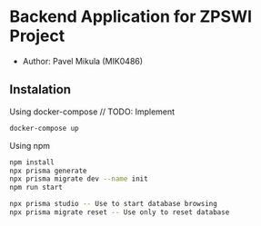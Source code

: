 # Backend Application for ZPSWI Project

-   Author: Pavel Mikula (MIK0486)


## Instalation

Using docker-compose // TODO: Implement

```bash
docker-compose up
```

Using npm

```bash
npm install
npx prisma generate
npx prisma migrate dev --name init
npm run start
```

```bash
npx prisma studio -- Use to start database browsing
npx prisma migrate reset -- Use only to reset database
```
